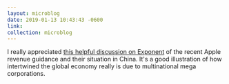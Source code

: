 ```yaml
---
layout: microblog
date: 2019-01-13 10:43:43 -0600
link: 
collection: microblog
---
```

I really appreciated [this helpful discussion on Exponent](https://overcast.fm/+Bihk5BdL0) of the recent Apple revenue guidance and their situation in China. It's a good illustration of how intertwined the global economy really is due to multinational mega corporations.

